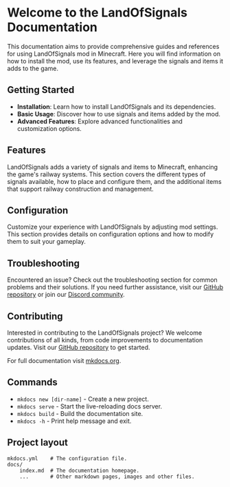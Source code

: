 # Welcome to the LandOfSignals Documentation

This documentation aims to provide comprehensive guides and references for using LandOfSignals mod in Minecraft. Here you will find information on how to install the mod, use its features, and leverage the signals and items it adds to the game.

## Getting Started

- **Installation**: Learn how to install LandOfSignals and its dependencies.
- **Basic Usage**: Discover how to use signals and items added by the mod.
- **Advanced Features**: Explore advanced functionalities and customization options.

## Features

LandOfSignals adds a variety of signals and items to Minecraft, enhancing the game's railway systems. This section covers the different types of signals available, how to place and configure them, and the additional items that support railway construction and management.

## Configuration

Customize your experience with LandOfSignals by adjusting mod settings. This section provides details on configuration options and how to modify them to suit your gameplay.

## Troubleshooting

Encountered an issue? Check out the troubleshooting section for common problems and their solutions. If you need further assistance, visit our [GitHub repository](https://github.com/LandOfRails/LandOfSignals) or join our [Discord community](https://discord.gg/ykAqHKYjVM).

## Contributing

Interested in contributing to the LandOfSignals project? We welcome contributions of all kinds, from code improvements to documentation updates. Visit our [GitHub repository](https://github.com/LandOfRails/LandOfSignals) to get started.

For full documentation visit [mkdocs.org](https://www.mkdocs.org).

## Commands

* `mkdocs new [dir-name]` - Create a new project.
* `mkdocs serve` - Start the live-reloading docs server.
* `mkdocs build` - Build the documentation site.
* `mkdocs -h` - Print help message and exit.

## Project layout

    mkdocs.yml    # The configuration file.
    docs/
        index.md  # The documentation homepage.
        ...       # Other markdown pages, images and other files.
